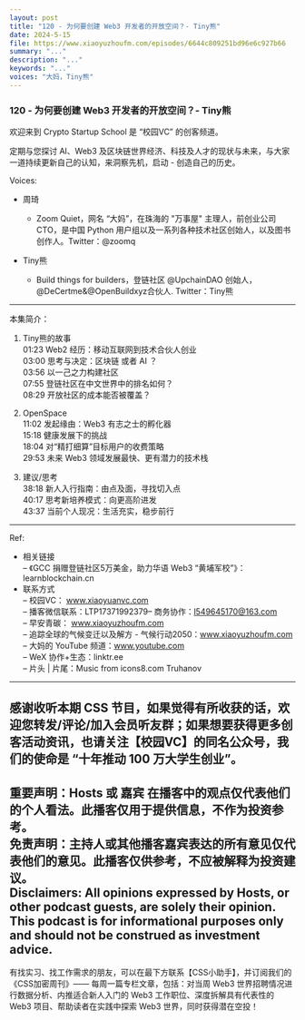 ```yaml
---
layout: post
title: "120 - 为何要创建 Web3 开发者的开放空间？- Tiny熊"
date: 2024-5-15
file: https://www.xiaoyuzhoufm.com/episodes/6644c809251bd96e6c927b66
summary: "..."
description: "..."
keywords: "..."
voices: "大妈，Tiny熊"
---
```


### 120 - 为何要创建 Web3 开发者的开放空间？- Tiny熊

欢迎来到 Crypto Startup School 是 “校园VC” 的创客频道。  

定期与您探讨 AI、Web3 及区块链世界经济、科技及人才的现状与未来，与大家一道持续更新自己的认知，来洞察先机，启动 - 创造自己的历史。  

Voices:  

- 周琦    
  + Zoom Quiet，网名 “大妈”，在珠海的 "万事屋" 主理人，前创业公司 CTO，是中国 Python 用户组以及一系列各种技术社区创始人，以及图书创作人。Twitter：@zoomq  

- Tiny熊   
  + Build things for builders，登链社区 @UpchainDAO 创始人，@DeCertme&@OpenBuildxyz合伙人. Twitter：Tiny熊  

---------------------------------------------------  
本集简介：  
1. Tiny熊的故事  
01:23 Web2 经历：移动互联网到技术合伙人创业  
03:00 思考与决定：区块链 或者 AI ？  
03:56 以一己之力构建社区  
07:55 登链社区在中文世界中的排名如何？  
08:29 开放社区的成本能否被覆盖？  

2. OpenSpace  
11:02 发起缘由：Web3 有志之士的孵化器  
15:18 健康发展下的挑战  
18:04 对“精打细算”目标用户的收费策略  
29:53 未来 Web3 领域发展最快、更有潜力的技术栈  

3. 建议/思考  
38:18 新人入行指南：由点及面，寻找切入点  
40:17 思考新培养模式：向更高阶进发  
43:37 当前个人现况：生活充实，稳步前行  
---------------------------------------------------  
Ref:  
  + 相关链接  
– 《GCC 捐赠登链社区5万美金，助力华语 Web3 “黄埔军校”》：learnblockchain.cn  
  + 联系方式  
– 校园VC： www.xiaoyuanvc.com  
– 播客微信联系：LTP17371992379– 商务协作：l549645170@163.com  
– 早安青碳： www.xiaoyuzhoufm.com  
– 追踪全球的气候变迁以及解方 - 气候行动2050：www.xiaoyuzhoufm.com  
– 大妈的 YouTube 频道：www.youtube.com  
– WeX 协作+生态：linktr.ee  
– 片头 | 片尾：Music from icons8.com Truhanov  
---------------------------------------------------  
感谢收听本期 CSS 节目，如果觉得有所收获的话，欢迎您转发/评论/加入会员听友群；如果想要获得更多创客活动资讯，也请关注【校园VC】的同名公众号，我们的使命是 “十年推动 100 万大学生创业”。  
---------------------------------------------------  
重要声明：Hosts 或 嘉宾 在播客中的观点仅代表他们的个人看法。此播客仅用于提供信息，不作为投资参考。   
免责声明：主持人或其他播客嘉宾表达的所有意见仅代表他们的意见。此播客仅供参考，不应被解释为投资建议。  
Disclaimers: All opinions expressed by Hosts, or other podcast guests, are solely their opinion. This podcast is for informational purposes only and should not be construed as investment advice.  
---------------------------------------------------  
有找实习、找工作需求的朋友，可以在最下方联系【CSS小助手】，并订阅我们的《CSS加密周刊》—— 每周一篇专栏文章，包括：对当周 Web3 世界招聘情况进行数据分析、内推适合新人入门的 Web3 工作职位、深度拆解具有代表性的 Web3 项目、帮助读者在实践中探索 Web3 世界，同时获得潜在空投！
